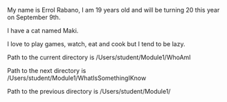
My name is Errol Rabano, I am 19 years old and will be turning 20 this year on September 9th.

I have a cat named Maki.

I love to play games, watch, eat and cook but I tend to be lazy. 

Path to the current directory is /Users/student/Module1/WhoAmI

Path to the next directory is /Users/student/Module1/WhatIsSomethingIKnow

Path to the previous directory is /Users/student/Module1/
